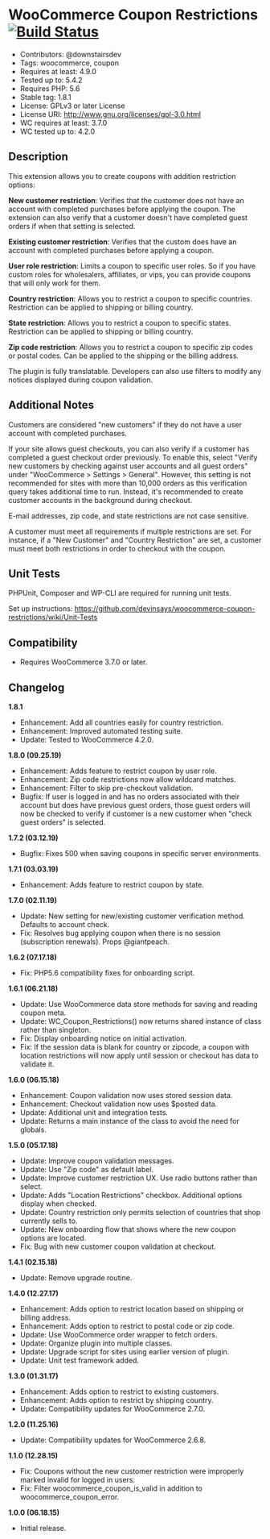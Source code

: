 # WooCommerce Coupon Restrictions [![Build Status](https://travis-ci.org/devinsays/woocommerce-coupon-restrictions.svg?branch=master)](https://travis-ci.org/devinsays/woocommerce-coupon-restrictions)

* Contributors: @downstairsdev
* Tags: woocommerce, coupon
* Requires at least: 4.9.0
* Tested up to: 5.4.2
* Requires PHP: 5.6
* Stable tag: 1.8.1
* License: GPLv3 or later License
* License URI: http://www.gnu.org/licenses/gpl-3.0.html
* WC requires at least: 3.7.0
* WC tested up to: 4.2.0

## Description

This extension allows you to create coupons with addition restriction options:

**New customer restriction**: Verifies that the customer does not have an account with completed purchases before applying the coupon. The extension can also verify that a customer doesn't have completed guest orders if when that setting is selected.

**Existing customer restriction**: Verifies that the custom does have an account with completed purchases before applying a coupon.

**User role restriction**: Limits a coupon to specific user roles. So if you have custom roles for wholesalers, affiliates, or vips, you can provide coupons that will only work for them.

**Country restriction**: Allows you to restrict a coupon to specific countries. Restriction can be applied to shipping or billing country.

**State restriction**: Allows you to restrict a coupon to specific states. Restriction can be applied to shipping or billing country.

**Zip code restriction**: Allows you to restrict a coupon to specific zip codes or postal codes. Can be applied to the shipping or the billing address.

The plugin is fully translatable. Developers can also use filters to modify any notices displayed during coupon validation.

## Additional Notes

Customers are considered "new customers" if they do not have a user account with completed purchases.

If your site allows guest checkouts, you can also verify if a customer has completed a guest checkout order previously. To enable this, select "Verify new customers by checking against user accounts and all guest orders" under "WooCommerce > Settings > General". However, this setting is not recommended for sites with more than 10,000 orders as this verification query takes additional time to run. Instead, it's recommended to create customer accounts in the background during checkout.

E-mail addresses, zip code, and state restrictions are not case sensitive.

A customer must meet all requirements if multiple restrictions are set. For instance, if a "New Customer" and "Country Restriction" are set, a customer must meet both restrictions in order to checkout with the coupon.

## Unit Tests

PHPUnit, Composer and WP-CLI are required for running unit tests.

Set up instructions:
https://github.com/devinsays/woocommerce-coupon-restrictions/wiki/Unit-Tests

## Compatibility

* Requires WooCommerce 3.7.0 or later.

## Changelog

**1.8.1**

* Enhancement: Add all countries easily for country restriction.
* Enhancement: Improved automated testing suite.
* Update: Tested to WooCommerce 4.2.0.

**1.8.0 (09.25.19)**

* Enhancement: Adds feature to restrict coupon by user role.
* Enhancement: Zip code restrictions now allow wildcard matches.
* Enhancement: Filter to skip pre-checkout validation.
* Bugfix: If user is logged in and has no orders associated with their account but does have previous guest orders, those guest orders will now be checked to verify if customer is a new customer when "check guest orders" is selected.

**1.7.2 (03.12.19)**

* Bugfix: Fixes 500 when saving coupons in specific server environments.

**1.7.1 (03.03.19)**

* Enhancement: Adds feature to restrict coupon by state.

**1.7.0 (02.11.19)**

* Update: New setting for new/existing customer verification method. Defaults to account check.
* Fix: Resolves bug applying coupon when there is no session (subscription renewals). Props @giantpeach.

**1.6.2 (07.17.18)**

* Fix: PHP5.6 compatibility fixes for onboarding script.

**1.6.1 (06.21.18)**

* Update: Use WooCommerce data store methods for saving and reading coupon meta.
* Update: WC_Coupon_Restrictions() now returns shared instance of class rather than singleton.
* Fix: Display onboarding notice on initial activation.
* Fix: If the session data is blank for country or zipcode, a coupon with location restrictions will now apply until session or checkout has data to validate it.

**1.6.0 (06.15.18)**

* Enhancement: Coupon validation now uses stored session data.
* Enhancement: Checkout validation now uses $posted data.
* Update: Additional unit and integration tests.
* Update: Returns a main instance of the class to avoid the need for globals.

**1.5.0 (05.17.18)**

* Update: Improve coupon validation messages.
* Update: Use "Zip code" as default label.
* Update: Improve customer restriction UX. Use radio buttons rather than select.
* Update: Adds "Location Restrictions" checkbox. Additional options display when checked.
* Update: Country restriction only permits selection of countries that shop currently sells to.
* Update: New onboarding flow that shows where the new coupon options are located.
* Fix: Bug with new customer coupon validation at checkout.

**1.4.1 (02.15.18)**

* Update: Remove upgrade routine.

**1.4.0 (12.27.17)**

* Enhancement: Adds option to restrict location based on shipping or billing address.
* Enhancement: Adds option to restrict to postal code or zip code.
* Update: Use WooCommerce order wrapper to fetch orders.
* Update: Organize plugin into multiple classes.
* Update: Upgrade script for sites using earlier version of plugin.
* Update: Unit test framework added.

**1.3.0 (01.31.17)**

* Enhancement: Adds option to restrict to existing customers.
* Enhancement: Adds option to restrict by shipping country.
* Update: Compatibility updates for WooCommerce 2.7.0.

**1.2.0 (11.25.16)**

* Update: Compatibility updates for WooCommerce 2.6.8.

**1.1.0 (12.28.15)**

* Fix: Coupons without the new customer restriction were improperly marked invalid for logged in users.
* Fix: Filter woocommerce_coupon_is_valid in addition to woocommerce_coupon_error.

**1.0.0 (06.18.15)**

* Initial release.
